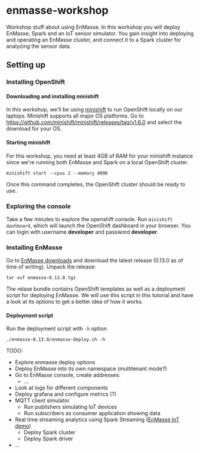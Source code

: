 # enmasse-workshop
Workshop stuff about using EnMasse. In this workshop you will deploy EnMasse, Spark and an IoT
sensor simulator. You gain insight into deploying and operating an EnMasse cluster, and connect it
to a Spark cluster for analyzing the sensor data.

## Setting up

### Installing OpenShift

#### Downloading and installing minishift

In this workshop, we'll be using [minishift](https://github.com/minishift/minishift/) to run OpenShift locally on our laptops. Minishift supports all major OS platforms.  Go to https://github.com/minishift/minishift/releases/tag/v1.6.0 and select the download for your OS. 

#### Starting minishift

For this workshop, you need at least 4GB of RAM for your minishift instance since we're running both EnMasse and
Spark on a local OpenShift cluster.

```
minishift start --cpus 2 --memory 4096
```

Once this command completes, the OpenShift cluster should be ready to use.

### Exploring the console

Take a few minutes to explore the openshift console. Run `minishift dashboard`, which will launch
the OpenShift dashboard in your browser. You can login with username <b>developer</b> and password
<b>developer</b>. 

### Installing EnMasse

Go to [EnMasse downloads](https://github.com/EnMasseProject/enmasse/releases/latest) and download
the latest release (0.13.0 as of time of writing). Unpack the release:

```
tar xvf enmasse-0.13.0.tgz
```

The relase bundle contains OpenShift templates as well as a deployment script for deploying EnMasse.
We will use this script in this tutorial and have a look at its options to get a better idea of how
it works.

#### Deployment script

Run the deployment script with `-h` option

```
./enmasse-0.13.0/enmasse-deploy.sh -h
```



TODO:
   * Explore enmasse deploy options
   * Deploy EnMasse into its own namespace (multitenant mode?)
   * Go to EnMasse console, create addresses:
      * ...
   * Look at  logs for different components
   * Deploy grafana and configure metrics (?)
   * MQTT client simulator
      * Run publishers simulating IoT devices
      * Run subscribers as consumer application showing data
   * Real time streaming analytics using Spark Streaming ([EnMasse IoT demo](https://github.com/ppatierno/enmasse-iot-demo/blob/master/spark.md))
      * Deploy Spark cluster
      * Deploy Spark driver
   * ...
